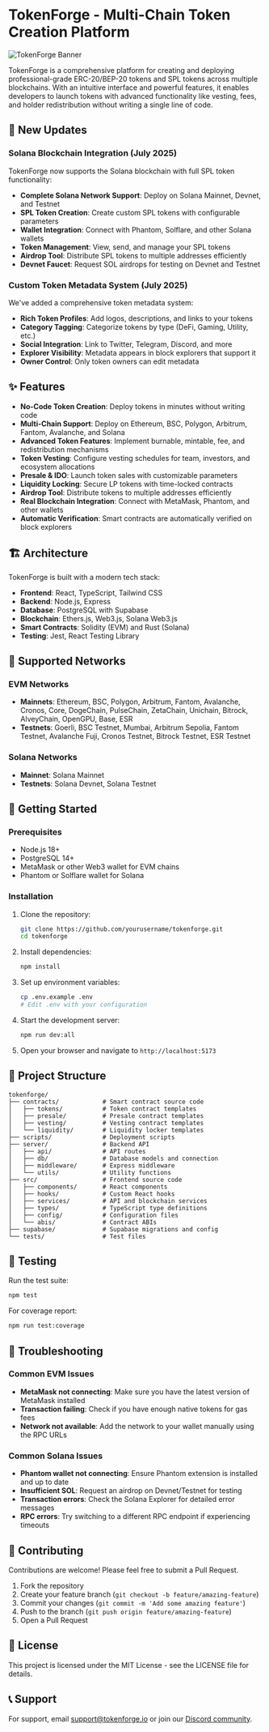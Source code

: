 # TokenForge - Multi-Chain Token Creation Platform

![TokenForge Banner](https://example.com/tokenforge-banner.jpg)

TokenForge is a comprehensive platform for creating and deploying professional-grade ERC-20/BEP-20 tokens and SPL tokens across multiple blockchains. With an intuitive interface and powerful features, it enables developers to launch tokens with advanced functionality like vesting, fees, and holder redistribution without writing a single line of code.

## 🚀 New Updates

### Solana Blockchain Integration (July 2025)

TokenForge now supports the Solana blockchain with full SPL token functionality:

- **Complete Solana Network Support**: Deploy on Solana Mainnet, Devnet, and Testnet
- **SPL Token Creation**: Create custom SPL tokens with configurable parameters
- **Wallet Integration**: Connect with Phantom, Solflare, and other Solana wallets
- **Token Management**: View, send, and manage your SPL tokens
- **Airdrop Tool**: Distribute SPL tokens to multiple addresses efficiently
- **Devnet Faucet**: Request SOL airdrops for testing on Devnet and Testnet

### Custom Token Metadata System (July 2025)

We've added a comprehensive token metadata system:

- **Rich Token Profiles**: Add logos, descriptions, and links to your tokens
- **Category Tagging**: Categorize tokens by type (DeFi, Gaming, Utility, etc.)
- **Social Integration**: Link to Twitter, Telegram, Discord, and more
- **Explorer Visibility**: Metadata appears in block explorers that support it
- **Owner Control**: Only token owners can edit metadata

## ✨ Features

- **No-Code Token Creation**: Deploy tokens in minutes without writing code
- **Multi-Chain Support**: Deploy on Ethereum, BSC, Polygon, Arbitrum, Fantom, Avalanche, and Solana
- **Advanced Token Features**: Implement burnable, mintable, fee, and redistribution mechanisms
- **Token Vesting**: Configure vesting schedules for team, investors, and ecosystem allocations
- **Presale & IDO**: Launch token sales with customizable parameters
- **Liquidity Locking**: Secure LP tokens with time-locked contracts
- **Airdrop Tool**: Distribute tokens to multiple addresses efficiently
- **Real Blockchain Integration**: Connect with MetaMask, Phantom, and other wallets
- **Automatic Verification**: Smart contracts are automatically verified on block explorers

## 🏗️ Architecture

TokenForge is built with a modern tech stack:

- **Frontend**: React, TypeScript, Tailwind CSS
- **Backend**: Node.js, Express
- **Database**: PostgreSQL with Supabase
- **Blockchain**: Ethers.js, Web3.js, Solana Web3.js
- **Smart Contracts**: Solidity (EVM) and Rust (Solana)
- **Testing**: Jest, React Testing Library

## 🔗 Supported Networks

### EVM Networks

- **Mainnets**: Ethereum, BSC, Polygon, Arbitrum, Fantom, Avalanche, Cronos, Core, DogeChain, PulseChain, ZetaChain, Unichain, Bitrock, AlveyChain, OpenGPU, Base, ESR
- **Testnets**: Goerli, BSC Testnet, Mumbai, Arbitrum Sepolia, Fantom Testnet, Avalanche Fuji, Cronos Testnet, Bitrock Testnet, ESR Testnet

### Solana Networks

- **Mainnet**: Solana Mainnet
- **Testnets**: Solana Devnet, Solana Testnet

## 🚀 Getting Started

### Prerequisites

- Node.js 18+
- PostgreSQL 14+
- MetaMask or other Web3 wallet for EVM chains
- Phantom or Solflare wallet for Solana

### Installation

1. Clone the repository:
   ```bash
   git clone https://github.com/yourusername/tokenforge.git
   cd tokenforge
   ```

2. Install dependencies:
   ```bash
   npm install
   ```

3. Set up environment variables:
   ```bash
   cp .env.example .env
   # Edit .env with your configuration
   ```

4. Start the development server:
   ```bash
   npm run dev:all
   ```

5. Open your browser and navigate to `http://localhost:5173`

## 📁 Project Structure

```
tokenforge/
├── contracts/            # Smart contract source code
│   ├── tokens/           # Token contract templates
│   ├── presale/          # Presale contract templates
│   ├── vesting/          # Vesting contract templates
│   └── liquidity/        # Liquidity locker templates
├── scripts/              # Deployment scripts
├── server/               # Backend API
│   ├── api/              # API routes
│   ├── db/               # Database models and connection
│   ├── middleware/       # Express middleware
│   └── utils/            # Utility functions
├── src/                  # Frontend source code
│   ├── components/       # React components
│   ├── hooks/            # Custom React hooks
│   ├── services/         # API and blockchain services
│   ├── types/            # TypeScript type definitions
│   ├── config/           # Configuration files
│   └── abis/             # Contract ABIs
├── supabase/             # Supabase migrations and config
└── tests/                # Test files
```

## 🧪 Testing

Run the test suite:

```bash
npm test
```

For coverage report:

```bash
npm run test:coverage
```

## 🔧 Troubleshooting

### Common EVM Issues

- **MetaMask not connecting**: Make sure you have the latest version of MetaMask installed
- **Transaction failing**: Check if you have enough native tokens for gas fees
- **Network not available**: Add the network to your wallet manually using the RPC URLs

### Common Solana Issues

- **Phantom wallet not connecting**: Ensure Phantom extension is installed and up to date
- **Insufficient SOL**: Request an airdrop on Devnet/Testnet for testing
- **Transaction errors**: Check the Solana Explorer for detailed error messages
- **RPC errors**: Try switching to a different RPC endpoint if experiencing timeouts

## 🤝 Contributing

Contributions are welcome! Please feel free to submit a Pull Request.

1. Fork the repository
2. Create your feature branch (`git checkout -b feature/amazing-feature`)
3. Commit your changes (`git commit -m 'Add some amazing feature'`)
4. Push to the branch (`git push origin feature/amazing-feature`)
5. Open a Pull Request

## 📄 License

This project is licensed under the MIT License - see the LICENSE file for details.

## 📞 Support

For support, email support@tokenforge.io or join our [Discord community](https://discord.gg/tokenforge).